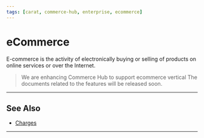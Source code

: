 ```yaml
---
tags: [carat, commerce-hub, enterprise, ecommerce]
---
```


# eCommerce

E-commerce is the activity of electronically buying or selling of products on online services or over the Internet.

<!-- theme : danger -->
>We are enhancing Commerce Hub to support ecommerce vertical The documents related to the features will be released soon.

---

## See Also
- [Charges](?path=docs/Resources/API-Documents/Payments/Charges.md)

---
